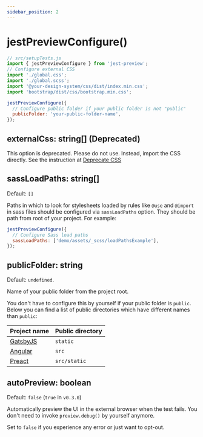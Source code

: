 ```yaml
---
sidebar_position: 2
---
```


# jestPreviewConfigure()

```js
// src/setupTests.js
import { jestPreviewConfigure } from 'jest-preview';
// Configure external CSS
import './global.css';
import './global.scss';
import '@your-design-system/css/dist/index.min.css';
import 'bootstrap/dist/css/bootstrap.min.css';

jestPreviewConfigure({
  // Configure public folder if your public folder is not "public"
  publicFolder: 'your-public-folder-name',
});
```

## externalCss: string[] (Deprecated)

This option is deprecated. Please do not use. Instead, import the CSS directly. See the instruction at [Deprecate CSS](/)

<!-- (TODO: Add a new blog post to guide people to migrate) -->

## sassLoadPaths: string[]

Default: `[]`

Paths in which to look for stylesheets loaded by rules like `@use` and `@import` in sass files should be configured via `sassLoadPaths` option. They should be path from root of your project. For example:

```js
jestPreviewConfigure({
  // Configure Sass load paths
  sassLoadPaths: ['demo/assets/_scss/loadPathsExample'],
});
```

## publicFolder: string

Default: `undefined`.

Name of your public folder from the project root.

You don't have to configure this by yourself if your public folder is `public`. Below you can find a list of public directories which have different names than `public`:

<!-- Thanks msw for the idea https://github.com/mswjs/mswjs.io/blob/9f62d45a3740789cc4308ae1475027598541a007/docs/snippets/public-dir.mdx -->

| Project name                         | Public directory |
| ------------------------------------ | ---------------- |
| [GatsbyJS](https://www.gatsbyjs.org) | `static`         |
| [Angular](https://angular.io/)       | `src`            |
| [Preact](https://preactjs.com)       | `src/static`     |

## autoPreview: boolean

Default: `false` (`true` in `v0.3.0`)

Automatically preview the UI in the external browser when the test fails. You don't need to invoke `preview.debug()` by yourself anymore.

Set to `false` if you experience any error or just want to opt-out.
